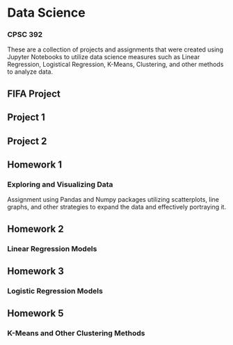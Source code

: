 # Data Science 
### CPSC 392 
These are a collection of projects and assignments that were created using Jupyter Notebooks to utilize data science measures such as Linear Regression, Logistical Regression, K-Means, Clustering, and other methods to analyze data. 

## FIFA Project

## Project 1

## Project 2

## Homework 1
### Exploring and Visualizing Data

Assignment using Pandas and Numpy packages utilizing scatterplots, line graphs, and other strategies to expand the data and effectively portraying it. 

## Homework 2
### Linear Regression Models

## Homework 3
### Logistic Regression Models

## Homework 5
### K-Means and Other Clustering Methods
